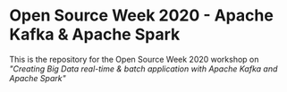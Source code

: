 # Open Source Week 2020 - Apache Kafka & Apache Spark

This is the repository for the Open Source Week 2020 workshop on *"Creating Big Data real-time & batch application with Apache Kafka and Apache Spark"*
